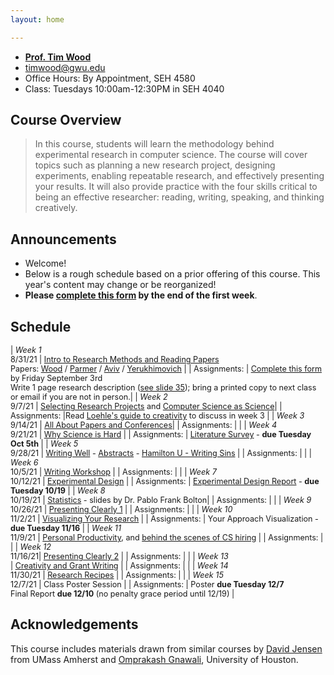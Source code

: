 ```yaml
---
layout: home

---
```

<div class="wrapper" markdown="0"><div class="footer-col-wrapper">
  <div class="footer-col two-col-1">
    <ul class="contact-list">
        <li><a href="https://faculty.cs.gwu.edu/timwood/"><b>Prof. Tim Wood</b></a></li>
        <li><a href="mailto:timwood@gwu.edu">timwood@gwu.edu</a></li>
        <li>Office Hours: By Appointment, SEH 4580</li>
        <li>Class: Tuesdays 10:00am-12:30PM in SEH 4040</li>
    </ul>
  </div>
</div></div>

## Course Overview

<blockquote>
In this course, students will learn the methodology behind experimental research in computer science. The course will cover topics such as planning a new research project, designing experiments, enabling repeatable research, and effectively presenting your results. It will also provide practice with the four skills critical to being an effective researcher: reading, writing, speaking, and thinking creatively.
</blockquote>

## Announcements ##
- Welcome! 
- Below is a rough schedule based on a prior offering of this course. This year's content may change or be reorganized!
- **Please [complete this form](https://forms.gle/KQHTqhLjzrmBuk6F6) by the end of the first week**.

## Schedule  ##
<div style="font-size:90%">

| *Week 1*<br>8/31/21  | [Intro to Research Methods and Reading Papers](/slides/1-overview.pdf) <br> Papers: [Wood](week1/wood-icac16netkv.pdf) / [Parmer](week1/parmer-rtas20slite.pdf) / [Aviv](week1/aviv-smudge.pdf) / [Yerukhimovich](week1/yerukhimovich-sp.pdf)  |
| Assignments: | [Complete this form](https://forms.gle/KQHTqhLjzrmBuk6F6) by Friday September 3rd <br>Write 1 page research description ([see slide 35](/slides/1-overview.pdf)); bring a printed copy to next class or email if you are not in person.|
| *Week 2*<br>9/7/21  | [Selecting Research Projects](/slides/2-problems.pdf) and [Computer Science as Science](/slides/3-science.pdf)|
| Assignments: |Read [Loehle's guide to creativity](/week2/creativity-loehle.pdf) to discuss in week 3 |
| *Week 3*<br>9/14/21  | [All About Papers and Conferences](/slides/4-papers-conferences.pdf)|
| Assignments: | |
| *Week 4*<br>9/21/21  | [Why Science is Hard](/slides/5-science-is-hard.pdf)  |
| Assignments: | [Literature Survey](/project/#literature-survey) - **due Tuesday Oct 5th** |
| *Week 5*<br>9/28/21  | [Writing Well](/slides/6-stories.pdf) - [Abstracts](/slides/abstracts.pdf) - [Hamilton U - Writing Sins](https://www.hamilton.edu/academics/centers/writing/seven-sins-of-writing) |
| Assignments: | |
| *Week 6*<br>10/5/21  | [Writing Workshop](/slides/6b-writing-workshop.pdf) |
| Assignments: | |
| *Week 7*<br>10/12/21  | [Experimental Design](/slides/7-exp-design.pdf)  |
| Assignments: | [Experimental Design Report](/project/#experimental-design) - **due Tuesday 10/19** |
| *Week 8*<br>10/19/21  | [Statistics](/slides/WhyStatistics.pdf) - slides by Dr. Pablo Frank Bolton|
| Assignments: |  |
| *Week 9*<br>10/26/21  | [Presenting Clearly 1](/slides/8-presenting.pdf)  |
| Assignments: | |
| *Week 10*<br>11/2/21 | [Visualizing Your Research](/slides/10-visuals.pdf) |
| Assignments: | Your Approach Visualization - **due Tuesday 11/16** |
| *Week 11*<br>11/9/21 | [Personal Productivity](/slides/9-time.pdf), and [behind the scenes of CS hiring](/slides11/23/21/9-hiring.pdf)  |
| Assignments: | |
| *Week 12*<br>11/16/21| [Presenting Clearly 2](/slides/8-presenting.pdf)  |
| Assignments: | |
| *Week 13*<br> | [Creativity and Grant Writing](/slides/11-grants.pdf)  |
| Assignments: | |
| *Week 14*<br>11/30/21 | [Research Recipes](/slides/9-recipes.pdf) |
| Assignments: | |
| *Week 15*<br>12/7/21 | Class Poster Session |
| Assignments: | Poster **due Tuesday 12/7**<br>Final Report **due 12/10** (no penalty grace period until 12/19) |

</div>

## Acknowledgements
This course includes materials drawn from similar courses by [David Jensen](https://people.cs.umass.edu/~jensen/courses/index.html) from UMass Amherst and [Omprakash Gnawali](http://www2.cs.uh.edu/~gnawali/courses/cosc6321-s19/), University of Houston.
